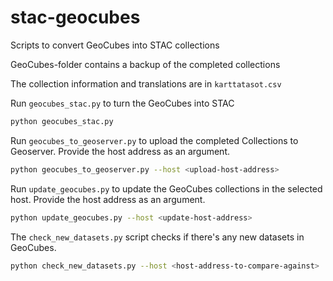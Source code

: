 # stac-geocubes
Scripts to convert GeoCubes into STAC collections

GeoCubes-folder contains a backup of the completed collections

The collection information and translations are in `karttatasot.csv`

Run `geocubes_stac.py` to turn the GeoCubes into STAC
```bash
python geocubes_stac.py 
```

Run `geocubes_to_geoserver.py` to upload the completed Collections to Geoserver. Provide the host address as an argument.
```bash
python geocubes_to_geoserver.py --host <upload-host-address>
```

Run `update_geocubes.py` to update the GeoCubes collections in the selected host. Provide the host address as an argument.
```bash
python update_geocubes.py --host <update-host-address>
```

The `check_new_datasets.py` script checks if there's any new datasets in GeoCubes.
```bash
python check_new_datasets.py --host <host-address-to-compare-against>
```